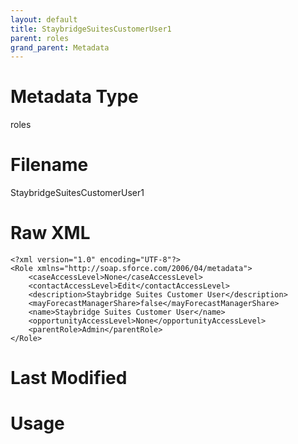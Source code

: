 ```yaml
---
layout: default
title: StaybridgeSuitesCustomerUser1
parent: roles
grand_parent: Metadata
---
```

# Metadata Type
roles


# Filename 
StaybridgeSuitesCustomerUser1


# Raw XML
```
<?xml version="1.0" encoding="UTF-8"?>
<Role xmlns="http://soap.sforce.com/2006/04/metadata">
    <caseAccessLevel>None</caseAccessLevel>
    <contactAccessLevel>Edit</contactAccessLevel>
    <description>Staybridge Suites Customer User</description>
    <mayForecastManagerShare>false</mayForecastManagerShare>
    <name>Staybridge Suites Customer User</name>
    <opportunityAccessLevel>None</opportunityAccessLevel>
    <parentRole>Admin</parentRole>
</Role>
```


# Last Modified


# Usage
